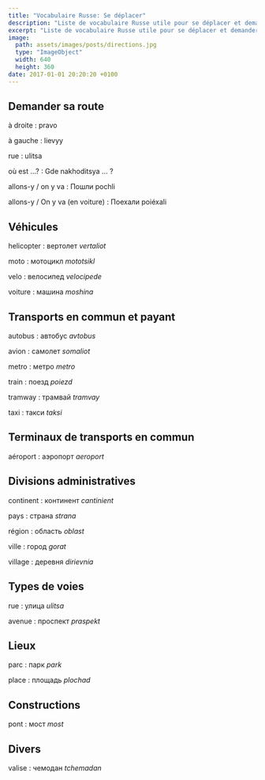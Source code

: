 ```yaml
---
title: "Vocabulaire Russe: Se déplacer"
description: "Liste de vocabulaire Russe utile pour se déplacer et demander sa route."
excerpt: "Liste de vocabulaire Russe utile pour se déplacer et demander sa route."
image:
  path: assets/images/posts/directions.jpg
  type: "ImageObject"
  width: 640
  height: 360
date: 2017-01-01 20:20:20 +0100
---
```

## Demander sa route

à droite
: pravo

à gauche
: lievyy

rue
: ulitsa

où est ...?
: Gde nakhoditsya ... ?

allons-y / on y va
: Пошли pochli

allons-y / On y va (en voiture)
: Поехали poiéxali


## Véhicules

helicopter
: вертолет
*vertaliot*

moto
: мотоцикл
*mototsikl*

velo
: велосипед
*velocipede*

voiture
: машина
*moshina*


## Transports en commun et payant

autobus
: автобус
*avtobus*

avion
: самолет
*somaliot*

metro
: метро
*metro*

train
: поезд
*poiezd*

tramway
: трамвай
*tramvay*

taxi
: такси
*taksi*


## Terminaux de transports en commun

aéroport
: аэропорт
*aeroport*


## Divisions administratives

continent
: континент
*cantinient*

pays
: страна
*strana*

région
: область
*oblast*

ville
: город
*gorat*

village
: деревня
*dirievnia*


## Types de voies

rue
: улица
*ulitsa*

avenue
: проспект
*praspekt*


## Lieux

parc
: парк
*park*

place
: площадь
*plochad*


## Constructions

pont
: мост
*most*


## Divers

valise
: чемодан
*tchemadan*
